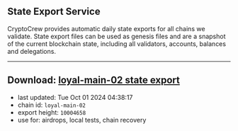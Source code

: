## State Export Service
CryptoCrew provides automatic daily state exports for all chains we validate. State export files can be used as genesis files and are a snapshot of the current blockchain state, including all validators, accounts, balances and delegations.

---
**Download: [loyal-main-02 state export](https://dl-eu2.ccvalidators.com/SERVICE/loyal/loyal-main-02_export_10004658.json)**
---

- last updated: Tue Oct 01 2024 04:38:17
- chain id: `loyal-main-02`
- export height: `10004658`
- use for: airdrops, local tests, chain recovery

